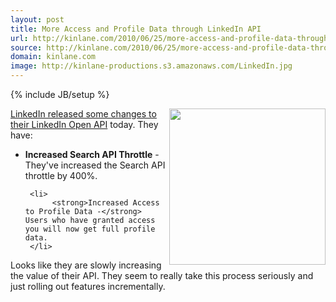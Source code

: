 ```yaml
---
layout: post
title: More Access and Profile Data through LinkedIn API
url: http://kinlane.com/2010/06/25/more-access-and-profile-data-through-linkedin-api/
source: http://kinlane.com/2010/06/25/more-access-and-profile-data-through-linkedin-api/
domain: kinlane.com
image: http://kinlane-productions.s3.amazonaws.com/LinkedIn.jpg
---
```

{% include JB/setup %}<p>
     <a href="http://www.linkedin.com"
        target="_blank"><img class="alignnone c1"
          title="LinkedIn"
          src="http://kinlane-productions.s3.amazonaws.com/LinkedIn.jpg"
          alt=""
          width="250"
          align="right" /></a><a href="http://blog.linkedin.com/2010/06/25/linkedin-api-developers/trackback/"
        target="_blank">LinkedIn released some changes to their LinkedIn Open API</a> today. They have:
</p>

<ul class="mainlist">
     <li>
          <strong>Increased Search API Throttle</strong> - They've increased the Search API throttle by 400%.
     </li>

     <li>
          <strong>Increased Access to Profile Data -</strong> Users who have granted access you will now get full profile data.
     </li>
</ul>

<p>
     Looks like they are slowly increasing the value of their API. They seem to really take this process seriously and just rolling out features incrementally.
</p>
